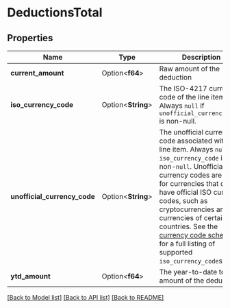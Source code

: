 # DeductionsTotal

## Properties

Name | Type | Description | Notes
------------ | ------------- | ------------- | -------------
**current_amount** | Option<**f64**> | Raw amount of the deduction | [optional]
**iso_currency_code** | Option<**String**> | The ISO-4217 currency code of the line item. Always `null` if `unofficial_currency_code` is non-null. | [optional]
**unofficial_currency_code** | Option<**String**> | The unofficial currency code associated with the line item. Always `null` if `iso_currency_code` is non-`null`. Unofficial currency codes are used for currencies that do not have official ISO currency codes, such as cryptocurrencies and the currencies of certain countries.  See the [currency code schema](https://plaid.com/docs/api/accounts#currency-code-schema) for a full listing of supported `iso_currency_code`s. | [optional]
**ytd_amount** | Option<**f64**> | The year-to-date total amount of the deductions | [optional]

[[Back to Model list]](../README.md#documentation-for-models) [[Back to API list]](../README.md#documentation-for-api-endpoints) [[Back to README]](../README.md)



